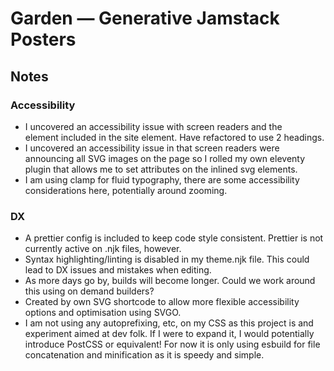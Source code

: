 # Garden — Generative Jamstack Posters

## Notes

### Accessibility

- I uncovered an accessibility issue with screen readers and the <br /> element included in the site element. Have refactored to use 2 headings.
- I uncovered an accessibility issue in that screen readers were announcing all SVG images on the page so I rolled my own eleventy plugin that allows me to set attributes on the inlined svg elements.
- I am using clamp for fluid typography, there are some accessibility considerations here, potentially around zooming.

### DX

- A prettier config is included to keep code style consistent. Prettier is not currently active on .njk files, however.
- Syntax highlighting/linting is disabled in my theme.njk file. This could lead to DX issues and mistakes when editing.
- As more days go by, builds will become longer. Could we work around this using on demand builders?
- Created by own SVG shortcode to allow more flexible accessibility options and optimisation using SVGO.
- I am not using any autoprefixing, etc, on my CSS as this project is and experiment aimed at dev folk. If I were to expand it, I would potentially introduce PostCSS or equivalent! For now it is only using esbuild for file concatenation and minification as it is speedy and simple.
